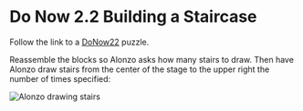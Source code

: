 # Do Now 2.2 Building a Staircase

Follow the link to a [DoNow22](https://snap.berkeley.edu/snap/snap.html#present:Username=andrewspiece&ProjectName=Do_Now%202.2_Starter) puzzle.

Reassemble the blocks so Alonzo asks how many stairs to draw. Then have Alonzo draw stairs from the center of the stage to the upper right the number of times specified:

![Alonzo drawing stairs](do_now_22.PNG)
